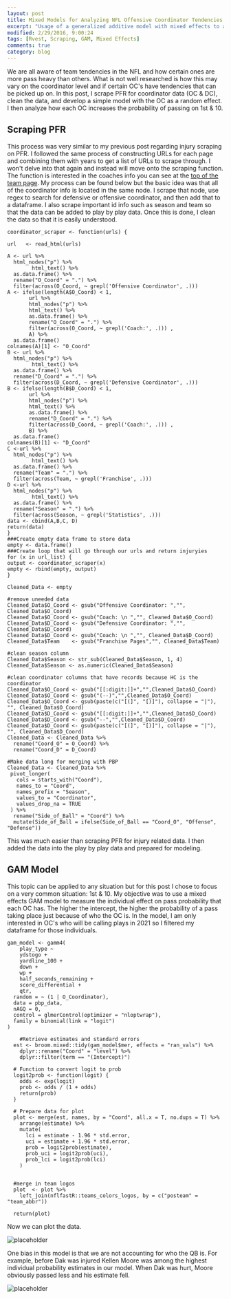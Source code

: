 ```yaml
---
layout: post
title: Mixed Models for Analyzing NFL Offensive Coordinator Tendencies
excerpt: "Usage of a generalized additive model with mixed effects to analyze coordinator pass heaviness."
modified: 2/29/2016, 9:00:24
tags: [Rvest, Scraping, GAM, Mixed Effects]
comments: true
category: blog
---
```


We are all aware of team tendencies in the NFL and how certain ones are more pass heavy than others. What is not well researched is how this may vary on the coordinator level and if certain OC's have tendencies that can be picked up on. In this post, I scrape PFR for coordinator data (OC & DC), clean the data, and develop a simple model with the OC as a random effect. I then analyze how each OC increases the probability of passing on 1st & 10. 

## Scraping PFR

This process was very similar to my previous post regarding injury scraping on PFR. I followed the same process of constructing URLs for each page and combining them with years to get a list of URLs to scrape through. I won't delve into that again and instead will move onto the scraping function. The function is interested in the coaches info you can see at the [top of the team page](https://www.pro-football-reference.com/teams/nwe/2020.htm). My process can be found below but the basic idea was that all of the coordinator info is located in the same node. I scrape that node, use regex to search for defensive or offensive coordinator, and then add that to a dataframe. I also scrape important id info such as season and team so that the data can be added to play by play data. Once this is done, I clean the data so that it is easily understood. 

```{r}
coordinator_scraper <- function(urls) {
  
url   <- read_html(urls)
  
A <- url %>%
  html_nodes("p") %>%
        html_text() %>%
  as.data.frame() %>%
  rename("O_Coord" = ".") %>%
  filter(across(O_Coord, ~ grepl('Offensive Coordinator', .))) 
A <- ifelse(length(A$O_Coord) < 1, 
       url %>%
       html_nodes("p") %>%
       html_text() %>%
       as.data.frame() %>%
       rename("O_Coord" = ".") %>%
       filter(across(O_Coord, ~ grepl('Coach:', .))) ,
       A) %>%
  as.data.frame()
colnames(A)[1] <- "O_Coord"
B <- url %>%
  html_nodes("p") %>%
        html_text() %>%
  as.data.frame() %>%
  rename("D_Coord" = ".") %>%
  filter(across(D_Coord, ~ grepl('Defensive Coordinator', .))) 
B <- ifelse(length(B$D_Coord) < 1, 
       url %>%
       html_nodes("p") %>%
       html_text() %>%
       as.data.frame() %>%
       rename("D_Coord" = ".") %>%
       filter(across(D_Coord, ~ grepl('Coach:', .))) ,
       B) %>%
  as.data.frame()
colnames(B)[1] <- "D_Coord"
C <-url %>%
  html_nodes("p") %>%
        html_text() %>%
  as.data.frame() %>%
  rename("Team" = ".") %>%
  filter(across(Team, ~ grepl('Franchise', .))) 
D <-url %>%
  html_nodes("p") %>%
        html_text() %>%
  as.data.frame() %>%
  rename("Season" = ".") %>%
  filter(across(Season, ~ grepl('Statistics', .))) 
data <- cbind(A,B,C, D)
return(data)
}
###Create empty data frame to store data
empty <- data.frame()
###Create loop that will go through our urls and return injuryies
for (x in url_list) {
output <- coordinator_scraper(x)
empty <- rbind(empty, output)
}

Cleaned_Data <- empty 

#remove uneeded data
Cleaned_Data$O_Coord <- gsub("Offensive Coordinator: ","", Cleaned_Data$O_Coord)
Cleaned_Data$O_Coord <- gsub("Coach: \n ","", Cleaned_Data$O_Coord)
Cleaned_Data$D_Coord <- gsub("Defensive Coordinator: ","", Cleaned_Data$D_Coord)
Cleaned_Data$D_Coord <- gsub("Coach: \n ","", Cleaned_Data$D_Coord)
Cleaned_Data$Team    <- gsub("Franchise Pages","", Cleaned_Data$Team)

#clean season column
Cleaned_Data$Season <- str_sub(Cleaned_Data$Season, 1, 4) 
Cleaned_Data$Season <- as.numeric(Cleaned_Data$Season)

#clean coordinator columns that have records because HC is the coordinator
Cleaned_Data$O_Coord <- gsub("[[:digit:]]+","",Cleaned_Data$O_Coord)
Cleaned_Data$O_Coord <- gsub("(--)","",Cleaned_Data$O_Coord)
Cleaned_Data$O_Coord <- gsub(paste(c("[(]", "[)]"), collapse = "|"), "", Cleaned_Data$O_Coord)
Cleaned_Data$D_Coord <- gsub("[[:digit:]]+","",Cleaned_Data$D_Coord)
Cleaned_Data$D_Coord <- gsub("--","",Cleaned_Data$D_Coord)
Cleaned_Data$D_Coord <- gsub(paste(c("[(]", "[)]"), collapse = "|"), "", Cleaned_Data$D_Coord)
Cleaned_Data <- Cleaned_Data %>%
  rename("Coord_O" = O_Coord) %>%
  rename("Coord_D" = D_Coord)
  
#Make data long for merging with PBP
Cleaned_Data <- Cleaned_Data %>%
 pivot_longer(
   cols = starts_with("Coord"),
   names_to = "Coord",
   names_prefix = "Season",
   values_to = "Coordinator",
   values_drop_na = TRUE
 ) %>%
  rename("Side_of_Ball" = "Coord") %>%
  mutate(Side_of_Ball = ifelse(Side_of_Ball == "Coord_O", "Offense", "Defense"))
```
This was much easier than scraping PFR for injury related data. I then added the data into the play by play data and prepared for modeling.

## GAM Model

This topic can be applied to any situation but for this post I chose to focus on a very common situation: 1st & 10. My objective was to use a mixed effects GAM model to measure the individual effect on pass probability that each OC has. The higher the intercept, the higher the probability of a pass taking place just because of who the OC is. In the model, I am only interested in OC's who will be calling plays in 2021 so I filtered my dataframe for those individuals. 

```{r}
gam_model <- gamm4(
    play_type ~
    ydstogo +
    yardline_100 +
    down +
    wp +
    half_seconds_remaining +
    score_differential +
    qtr,
  random = ~ (1 | O_Coordinator),
  data = pbp_data,
  nAGQ = 0,
  control = glmerControl(optimizer = "nloptwrap"),
  family = binomial(link = "logit")
)
  
    #Retrieve estimates and standard errors
  est <- broom.mixed::tidy(gam_model$mer, effects = "ran_vals") %>%
    dplyr::rename("Coord" = "level") %>%
    dplyr::filter(term == "(Intercept)")
  
  # Function to convert logit to prob
  logit2prob <- function(logit) {
    odds <- exp(logit)
    prob <- odds / (1 + odds)
    return(prob)
  }
  
  # Prepare data for plot
  plot <- merge(est, names, by = "Coord", all.x = T, no.dups = T) %>%
    arrange(estimate) %>%
    mutate(
      lci = estimate - 1.96 * std.error,
      uci = estimate + 1.96 * std.error,
      prob = logit2prob(estimate),
      prob_uci = logit2prob(uci),
      prob_lci = logit2prob(lci)
    )
  
  
  #merge in team logos
  plot  <- plot %>%
    left_join(nflfastR::teams_colors_logos, by = c("posteam" = "team_abbr"))
  
  return(plot)
```

Now we can plot the data.

![placeholder](https://pbs.twimg.com/media/E4a0parXwAM96Ce?format=png&name=4096x4096)

One bias in this model is that we are not accounting for who the QB is. For example, before Dak was injured Kellen Moore was among the highest individual probability estimates in our model. When Dak was hurt, Moore obviously passed less and his estimate fell.

![placeholder](https://pbs.twimg.com/media/E4b3QrWX0AcZhLj?format=png&name=4096x4096)
